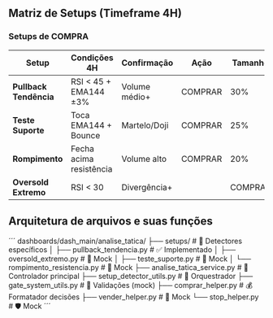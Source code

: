 ## Matriz de Setups (Timeframe 4H)

### Setups de COMPRA
| Setup                   | Condições 4H            | Confirmação       | Ação | Tamanho |
|-------                  |--------------           |-------------      |------|---------|
| **Pullback Tendência**  | RSI < 45 + EMA144 ±3%   | Volume médio+     | COMPRAR | 30% |
| **Teste Suporte**       | Toca EMA144 + Bounce    | Martelo/Doji      | COMPRAR | 25% |
| **Rompimento**          | Fecha acima resistência | Volume alto       | COMPRAR | 20% |
| **Oversold Extremo**    | RSI < 30 | Divergência+ |                   | COMPRAR | 40% |


## Arquitetura de arquivos e suas funções
´´´
dashboards/dash_main/analise_tatica/
├── setups/                                 # 📁 Detectores específicos
│   ├── pullback_tendencia.py               # ✅ Implementado
│   ├── oversold_extremo.py                 # 🔄 Mock
│   ├── teste_suporte.py                    # 🔄 Mock
│   └── rompimento_resistencia.py           # 🔄 Mock
├── analise_tatica_service.py               # 🎯 Controlador principal
├── setup_detector_utils.py                 # 🔄 Orquestrador
├── gate_system_utils.py                    # 🚪 Validações (mock)
├── comprar_helper.py                       # 💰 Formatador decisões
├── vender_helper.py                        # 💸 Mock
└── stop_helper.py                          # 🛡️ Mock
´´´